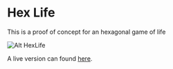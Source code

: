 Hex Life
========
This is a proof of concept for an hexagonal game of life

![Alt HexLife](http://i.imgur.com/JN7ZGzo.png)

A live version can found [here](http://dl.dropbox.com/u/1007985/HexLife/index.html).